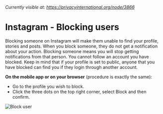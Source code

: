 *Currently visible at: https://privacyinternational.org/node/3866*

# Instagram - Blocking users

Blocking someone on Instagram will make them unable to find your profile, stories and posts. When you block someone, they do not get a notification about your action. Blocking someone means you will stop getting notifications from that person. You cannot follow an account you have blocked. Keep in mind that if your profile is set to public, anyone that you have blocked can find you if they login through another account.

**On the mobile app or on your browser** (procedure is exactly the same):

* Go to the profile you wish to block.
* Click the three dots on the top right corner, select Block and then confirm.

![Block user](../images/Instagram/instagram-block-1.PNG?raw=true)
 
